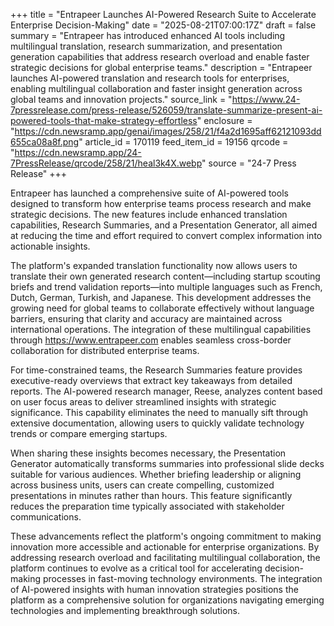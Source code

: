 +++
title = "Entrapeer Launches AI-Powered Research Suite to Accelerate Enterprise Decision-Making"
date = "2025-08-21T07:00:17Z"
draft = false
summary = "Entrapeer has introduced enhanced AI tools including multilingual translation, research summarization, and presentation generation capabilities that address research overload and enable faster strategic decisions for global enterprise teams."
description = "Entrapeer launches AI-powered translation and research tools for enterprises, enabling multilingual collaboration and faster insight generation across global teams and innovation projects."
source_link = "https://www.24-7pressrelease.com/press-release/526059/translate-summarize-present-ai-powered-tools-that-make-strategy-effortless"
enclosure = "https://cdn.newsramp.app/genai/images/258/21/f4a2d1695aff62121093dd655ca08a8f.png"
article_id = 170119
feed_item_id = 19156
qrcode = "https://cdn.newsramp.app/24-7PressRelease/qrcode/258/21/heal3k4X.webp"
source = "24-7 Press Release"
+++

<p>Entrapeer has launched a comprehensive suite of AI-powered tools designed to transform how enterprise teams process research and make strategic decisions. The new features include enhanced translation capabilities, Research Summaries, and a Presentation Generator, all aimed at reducing the time and effort required to convert complex information into actionable insights.</p><p>The platform's expanded translation functionality now allows users to translate their own generated research content—including startup scouting briefs and trend validation reports—into multiple languages such as French, Dutch, German, Turkish, and Japanese. This development addresses the growing need for global teams to collaborate effectively without language barriers, ensuring that clarity and accuracy are maintained across international operations. The integration of these multilingual capabilities through <a href="https://www.entrapeer.com" rel="nofollow" target="_blank">https://www.entrapeer.com</a> enables seamless cross-border collaboration for distributed enterprise teams.</p><p>For time-constrained teams, the Research Summaries feature provides executive-ready overviews that extract key takeaways from detailed reports. The AI-powered research manager, Reese, analyzes content based on user focus areas to deliver streamlined insights with strategic significance. This capability eliminates the need to manually sift through extensive documentation, allowing users to quickly validate technology trends or compare emerging startups.</p><p>When sharing these insights becomes necessary, the Presentation Generator automatically transforms summaries into professional slide decks suitable for various audiences. Whether briefing leadership or aligning across business units, users can create compelling, customized presentations in minutes rather than hours. This feature significantly reduces the preparation time typically associated with stakeholder communications.</p><p>These advancements reflect the platform's ongoing commitment to making innovation more accessible and actionable for enterprise organizations. By addressing research overload and facilitating multilingual collaboration, the platform continues to evolve as a critical tool for accelerating decision-making processes in fast-moving technology environments. The integration of AI-powered insights with human innovation strategies positions the platform as a comprehensive solution for organizations navigating emerging technologies and implementing breakthrough solutions.</p>